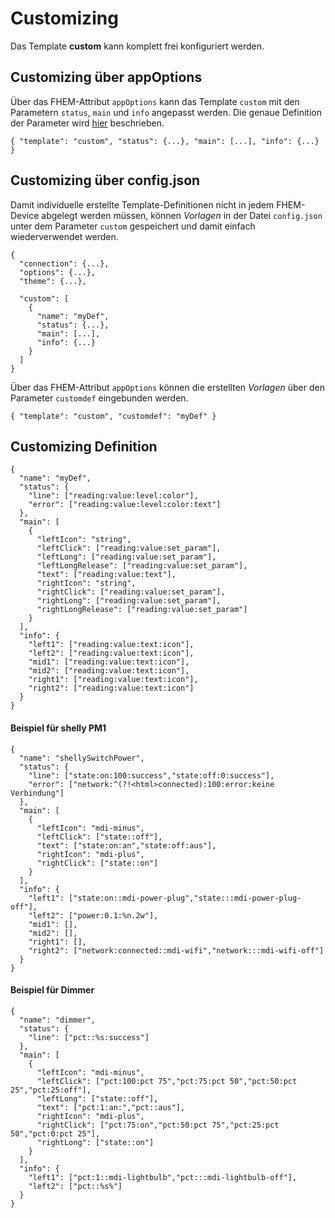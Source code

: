 # Customizing
Das Template **custom** kann komplett frei konfiguriert werden.

## Customizing über appOptions
Über das FHEM-Attribut `appOptions` kann das Template `custom` mit den Parametern `status`, `main` und `info` angepasst werden. Die genaue Definition der Parameter wird [hier](#customizing-definition) beschrieben.   
```
{ "template": "custom", "status": {...}, "main": [...], "info": {...} }
```

## Customizing über config.json
Damit individuelle erstellte Template-Definitionen nicht in jedem FHEM-Device abgelegt werden müssen, können *Vorlagen* in der Datei `config.json` unter dem Parameter `custom` gespeichert und damit einfach wiederverwendet werden.
```
{
  "connection": {...},
  "options": {...},
  "theme": {...},

  "custom": [
    {
      "name": "myDef",
      "status": {...},
      "main": [...],
      "info": {...}
    }
  ]
}
```
Über das FHEM-Attribut `appOptions` können die erstellten *Vorlagen* über den Parameter `customdef` eingebunden werden.
```
{ "template": "custom", "customdef": "myDef" }
```

## Customizing Definition
```
{
  "name": "myDef",
  "status": {
    "line": ["reading:value:level:color"],
    "error": ["reading:value:level:color:text"]
  },
  "main": [
    {
      "leftIcon": "string",
      "leftClick": ["reading:value:set_param"],
      "leftLong": ["reading:value:set_param"],
      "leftLongRelease": ["reading:value:set_param"],
      "text": ["reading:value:text"],
      "rightIcon": "string",
      "rightClick": ["reading:value:set_param"],
      "rightLong": ["reading:value:set_param"],
      "rightLongRelease": ["reading:value:set_param"]
    }
  ],
  "info": {
    "left1": ["reading:value:text:icon"],
    "left2": ["reading:value:text:icon"],
    "mid1": ["reading:value:text:icon"],
    "mid2": ["reading:value:text:icon"],
    "right1": ["reading:value:text:icon"],
    "right2": ["reading:value:text:icon"]
  }
}
```

#### Beispiel für shelly PM1
```
{
  "name": "shellySwitchPower",
  "status": {
    "line": ["state:on:100:success","state:off:0:success"],
    "error": ["network:^(?!<html>connected):100:error:keine Verbindung"]
  },
  "main": [
    {
      "leftIcon": "mdi-minus",
      "leftClick": ["state::off"],
      "text": ["state:on:an","state:off:aus"],
      "rightIcon": "mdi-plus",
      "rightClick": ["state::on"]
    }
  ],
  "info": {
    "left1": ["state:on::mdi-power-plug","state:::mdi-power-plug-off"],
    "left2": ["power:0.1:%n.2w"],
    "mid1": [],
    "mid2": [],
    "right1": [],
    "right2": ["network:connected::mdi-wifi","network:::mdi-wifi-off"]
  }
}
```
#### Beispiel für Dimmer
```
{
  "name": "dimmer",
  "status": {
    "line": ["pct::%s:success"]
  },
  "main": [
    {
      "leftIcon": "mdi-minus",
      "leftClick": ["pct:100:pct 75","pct:75:pct 50","pct:50:pct 25","pct:25:off"],
      "leftLong": ["state::off"],
      "text": ["pct:1:an:","pct::aus"],
      "rightIcon": "mdi-plus",
      "rightClick": ["pct:75:on","pct:50:pct 75","pct:25:pct 50","pct:0:pct 25"],
      "rightLong": ["state::on"]
    }
  ],
  "info": {
    "left1": ["pct:1::mdi-lightbulb","pct:::mdi-lightbulb-off"],
    "left2": ["pct::%s%"]
  }
}
```
